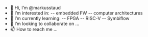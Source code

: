 - 👋 Hi, I’m @markusstaud
- 👀 I’m interested in:
-- embedded FW
-- computer architectures
- 🌱 I’m currently learning:
-- FPGA
-- RISC-V
-- Symbiflow
- 💞️ I’m looking to collaborate on ...
- 📫 How to reach me ...

<!---
markusstaud/markusstaud is a ✨ special ✨ repository because its `README.md` (this file) appears on your GitHub profile.
You can click the Preview link to take a look at your changes.
--->
